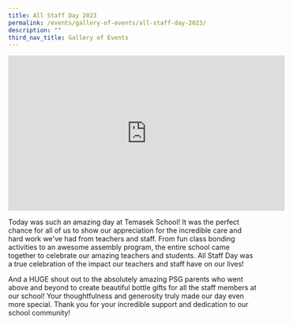 ```yaml
---
title: All Staff Day 2023
permalink: /events/gallery-of-events/all-staff-day-2023/
description: ""
third_nav_title: Gallery of Events
---
```

<iframe allowfullscreen="" allow="accelerometer; autoplay; clipboard-write; encrypted-media; gyroscope; picture-in-picture; web-share" frameborder="0" title="YouTube video player" src="https://www.youtube.com/embed/EeP85xo7iHY?si=-pgbj0bwWwTDB274" height="315" width="560"></iframe>

Today was such an amazing day at Temasek School! It was the perfect chance for all of us to show our appreciation for the incredible care and hard work we've had from teachers and staff. From fun class bonding activities to an awesome assembly program, the entire school came together to celebrate our amazing teachers and students. All Staff Day was a true celebration of the impact our teachers and staff have on our lives!

And a HUGE shout out to the absolutely amazing PSG parents who went above and beyond to create beautiful bottle gifts for all the staff members at our school! Your thoughtfulness and generosity truly made our day even more special. Thank you for your incredible support and dedication to our school community!